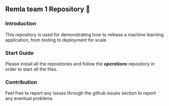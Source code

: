 

## Remla team 1 Repository 🛁

### Introduction 

This repository is used for demonstrating how to release a machine learning application, from testing to deployment for scale. 

### Start Guide

Please install all the repositories and follow the **_operations_** repository in order to start all the files.

### Contribution

Feel free to report any issues through the github issues section to report any eventual problems

